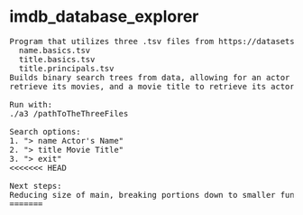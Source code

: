 # imdb_database_explorer
<pre>
Program that utilizes three .tsv files from https://datasets.imdbws.com : 
  name.basics.tsv  
  title.basics.tsv  
  title.principals.tsv 
Builds binary search trees from data, allowing for an actor name to 
retrieve its movies, and a movie title to retrieve its actors.

Run with:
./a3 /pathToTheThreeFiles

Search options:
1. "> name Actor's Name"
2. "> title Movie Title"
3. "> exit"
<<<<<<< HEAD

Next steps:
Reducing size of main, breaking portions down to smaller functions.
=======
</pre>
